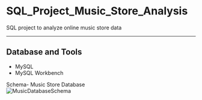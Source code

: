 # SQL_Project_Music_Store_Analysis

SQL project to analyze online music store data

***



## Database and Tools
* MySQL
* MySQL Workbench

Schema- Music Store Database  
![MusicDatabaseSchema](https://user-images.githubusercontent.com/112153548/213707717-bfc9f479-52d9-407b-99e1-e94db7ae10a3.png)
